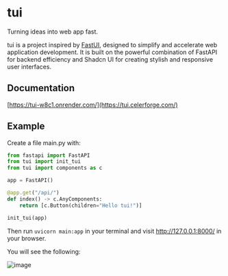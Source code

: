 # tui

Turning ideas into web app fast.

tui is a project inspired by [FastUI](https://github.com/pydantic/FastUI), designed to simplify and accelerate web application development. It is built on the powerful combination of FastAPI for backend efficiency and Shadcn UI for creating stylish and responsive user interfaces.

## Documentation

[https://tui-w8c1.onrender.com/](https://tui.celerforge.com/)

## Example

Create a file main.py with:

```python
from fastapi import FastAPI
from tui import init_tui
from tui import components as c

app = FastAPI()

@app.get("/api/")
def index() -> c.AnyComponents:
    return [c.Button(children="Hello tui!")]

init_tui(app)
```

Then run `uvicorn main:app` in your terminal and visit http://127.0.0.1:8000/ in your browser.

You will see the following:

![image](https://github.com/Chaoyingz/tui/assets/32626585/66993eb2-54c6-42d8-9054-94f0ad1d3f74)

